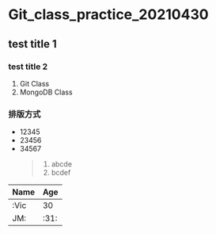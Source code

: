 # Git_class_practice_20210430
## test title 1
### test title 2
1. Git Class
2. MongoDB Class

### 排版方式
- 12345
- 23456
- 34567
  > 1. abcde
  > 2. bcdef

|Name|Age|
|----|---|
|:Vic|30|
|JM:|:31:|
